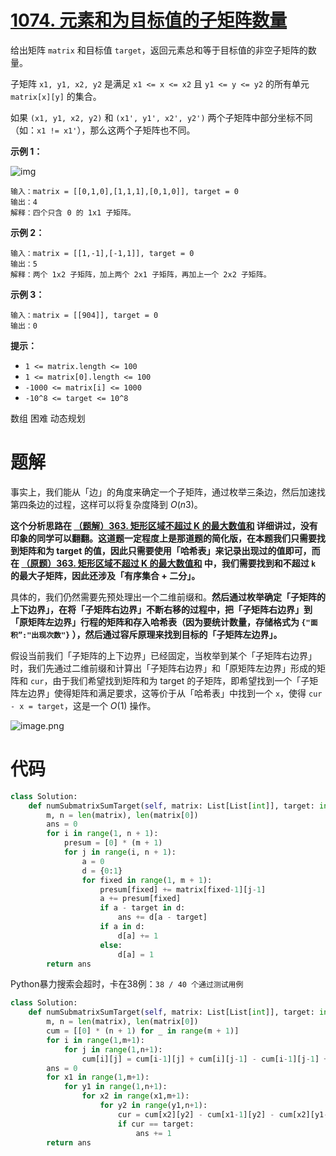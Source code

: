 <!--
 * @Description: 
 * @Autor: Au3C2
 * @Date: 2021-05-29 12:03:18
 * @LastEditors: Au3C2
 * @LastEditTime: 2021-05-29 12:18:45
-->
# [1074. 元素和为目标值的子矩阵数量](https://leetcode-cn.com/problems/number-of-submatrices-that-sum-to-target/)


给出矩阵 `matrix` 和目标值 `target`，返回元素总和等于目标值的非空子矩阵的数量。

子矩阵 `x1, y1, x2, y2` 是满足 `x1 <= x <= x2` 且 `y1 <= y <= y2` 的所有单元 `matrix[x][y]` 的集合。

如果 `(x1, y1, x2, y2)` 和 `(x1', y1', x2', y2')` 两个子矩阵中部分坐标不同（如：`x1 != x1'`），那么这两个子矩阵也不同。

 

**示例 1：**

![img](https://assets.leetcode.com/uploads/2020/09/02/mate1.jpg)

```
输入：matrix = [[0,1,0],[1,1,1],[0,1,0]], target = 0
输出：4
解释：四个只含 0 的 1x1 子矩阵。
```

**示例 2：**

```
输入：matrix = [[1,-1],[-1,1]], target = 0
输出：5
解释：两个 1x2 子矩阵，加上两个 2x1 子矩阵，再加上一个 2x2 子矩阵。
```

**示例 3：**

```
输入：matrix = [[904]], target = 0
输出：0
```

 

**提示：**

-   `1 <= matrix.length <= 100`
-   `1 <= matrix[0].length <= 100`
-   `-1000 <= matrix[i] <= 1000`
-   `-10^8 <= target <= 10^8`

数组 困难 动态规划

# 题解


事实上，我们能从「边」的角度来确定一个子矩阵，通过枚举三条边，然后加速找第四条边的过程，这样可以将复杂度降到 $O(n3)$。

**这个分析思路在 [（题解）363. 矩形区域不超过 K 的最大数值和](https://leetcode-cn.com/problems/max-sum-of-rectangle-no-larger-than-k/solution/gong-shui-san-xie-you-hua-mei-ju-de-ji-b-dh8s/) 详细讲过，没有印象的同学可以翻翻。这道题一定程度上是那道题的简化版，在本题我们只需要找到矩阵和为 target 的值，因此只需要使用「哈希表」来记录出现过的值即可，而在 [（原题）363. 矩形区域不超过 K 的最大数值和](https://leetcode-cn.com/problems/max-sum-of-rectangle-no-larger-than-k/) 中，我们需要找到和不超过 `k` 的最大子矩阵，因此还涉及「有序集合 + 二分」。**

具体的，我们仍然需要先预处理出一个二维前缀和。**然后通过枚举确定「子矩阵的上下边界」，在将「子矩阵右边界」不断右移的过程中，把「子矩阵右边界」到「原矩阵左边界」行程的矩阵和存入哈希表（因为要统计数量，存储格式为 `{"面积”:"出现次数"}` ），然后通过容斥原理来找到目标的「子矩阵左边界」。**

假设当前我们「子矩阵的上下边界」已经固定，当枚举到某个「子矩阵右边界」时，我们先通过二维前缀和计算出「子矩阵右边界」和「原矩阵左边界」形成的矩阵和 `cur`，由于我们希望找到矩阵和为 target 的子矩阵，即希望找到一个「子矩阵左边界」使得矩阵和满足要求，这等价于从「哈希表」中找到一个 `x`，使得 `cur - x = target`，这是一个 $O(1)$ 操作。

![image.png](https://pic.leetcode-cn.com/1622250565-sdYzhq-image.png)

# 代码

```python
class Solution:
    def numSubmatrixSumTarget(self, matrix: List[List[int]], target: int) -> int:
        m, n = len(matrix), len(matrix[0])
        ans = 0
        for i in range(1, n + 1):
            presum = [0] * (m + 1)
            for j in range(i, n + 1):
                a = 0
                d = {0:1}
                for fixed in range(1, m + 1):
                    presum[fixed] += matrix[fixed-1][j-1]
                    a += presum[fixed]
                    if a - target in d:
                        ans += d[a - target]
                    if a in d:
                        d[a] += 1
                    else:
                        d[a] = 1
        return ans
```

Python暴力搜索会超时，卡在38例：`38 / 40 个通过测试用例`

```python
class Solution:
    def numSubmatrixSumTarget(self, matrix: List[List[int]], target: int) -> int:
        m, n = len(matrix), len(matrix[0])
        cum = [[0] * (n + 1) for _ in range(m + 1)]
        for i in range(1,m+1):
            for j in range(1,n+1):
                cum[i][j] = cum[i-1][j] + cum[i][j-1] - cum[i-1][j-1] + matrix[i-1][j-1]
        ans = 0
        for x1 in range(1,m+1):
            for y1 in range(1,n+1):
                for x2 in range(x1,m+1):
                    for y2 in range(y1,n+1):
                        cur = cum[x2][y2] - cum[x1-1][y2] - cum[x2][y1-1] + cum[x1-1][y1-1]
                        if cur == target:
                            ans += 1
        return ans
```